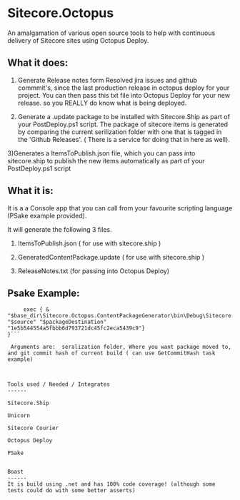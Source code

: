 Sitecore.Octopus
================

An amalgamation of various open source tools to help with continuous delivery of Sitecore sites using Octopus Deploy. 


What it does:
------

1) Generate Release notes form Resolved jira issues and github commmit's, since the last production release in octopus deploy for your project. You can then pass this txt file into Octopus Deploy for your new release. so you REALLY do know what is being deployed.

2) Generate a .update package to be installed with Sitecore.Ship as part of your PostDeploy.ps1 script. The package of sitecore items is generated by comparing the current serilization folder with one that is tagged in the 'Github Releases'. ( There is a service for doing that in here as well).

3)Generates a  ItemsToPublish.json file, which you can pass into sitecore.ship to publish the new items automatically as part of your PostDeploy.ps1 script

What it is:
------

It is a a Console app that you can call from your favourite scripting language (PSake example provided).

It will generate the following 3 files. 

1) ItemsToPublish.json ( for use with sitecore.ship )

2) GeneratedContentPackage.update ( for use with sitecore.ship )

3) ReleaseNotes.txt (for passing into Octopus Deploy)


Psake Example:
------

```task GenerateSitecorePackage {
     exec { & "$base_dir\Sitecore.Octopus.ContentPackageGenerator\bin\Debug\Sitecore.Octopus.ContentPackageGenerator.exe" "$source" "$packageDestination" "1e5b544554a5fbbb6d793721dc45fc2eca5439c9"}
}```

 Arguments are:  seralization folder, Where you want package moved to, and git commit hash of current build ( can use GetCommitHash task example)



Tools used / Needed / Integrates
------

Sitecore.Ship

Unicorn

Sitecore Courier

Octopus Deploy

PSake


Boast
------
It is build using .net and has 100% code coverage! (although some tests could do with some better asserts)
